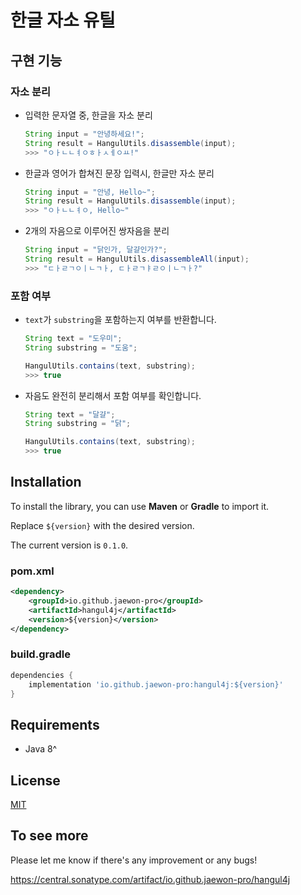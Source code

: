 # 한글 자소 유틸

## 구현 기능

### 자소 분리

- 입력한 문자열 중, 한글을 자소 분리

    ```java
    String input = "안녕하세요!";
    String result = HangulUtils.disassemble(input);
    >>> "ㅇㅏㄴㄴㅕㅇㅎㅏㅅㅔㅇㅛ!"
    ```

- 한글과 영어가 합쳐진 문장 입력시, 한글만 자소 분리

    ```java
    String input = "안녕, Hello~";
    String result = HangulUtils.disassemble(input);
    >>> "ㅇㅏㄴㄴㅕㅇ, Hello~"
    ```

- 2개의 자음으로 이루어진 쌍자음을 분리

    ```java
    String input = "닭인가, 달걀인가?";
    String result = HangulUtils.disassembleAll(input);
    >>> "ㄷㅏㄹㄱㅇㅣㄴㄱㅏ, ㄷㅏㄹㄱㅑㄹㅇㅣㄴㄱㅏ?"
    ```

### 포함 여부

- `text`가 `substring`을 포함하는지 여부를 반환합니다.

    ```java
    String text = "도우미";
    String substring = "도움";
    
    HangulUtils.contains(text, substring);
    >>> true
    ```

- 자음도 완전히 분리해서 포함 여부를 확인합니다.

    ```java
    String text = "달걀";
    String substring = "닭";
    
    HangulUtils.contains(text, substring);
    >>> true
    ```

## Installation

To install the library, you can use **Maven** or **Gradle** to import it.

Replace `${version}` with the desired version.

The current version is `0.1.0`.

### pom.xml

```xml
<dependency>
    <groupId>io.github.jaewon-pro</groupId>
    <artifactId>hangul4j</artifactId>
    <version>${version}</version>
</dependency>
```

### build.gradle

```groovy
dependencies {
    implementation 'io.github.jaewon-pro:hangul4j:${version}'
}
```

## Requirements

- Java 8^

## License

[MIT](https://www.mit.edu/~amini/LICENSE.md)

## To see more

Please let me know if there's any improvement or any bugs!

https://central.sonatype.com/artifact/io.github.jaewon-pro/hangul4j
